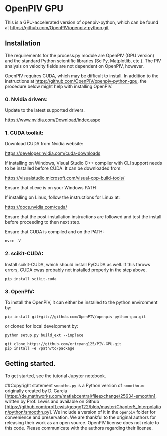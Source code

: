 # OpenPIV GPU
This is a GPU-accelerated version of openpiv-python, which can be found at https://github.com/OpenPIV/openpiv-python.git

## Installation
The requirements for the process.py module are OpenPIV (GPU version) and the standard Python scientific libraries (SciPy, Matplotlib, etc.).
The PIV analysis on velocity fields are not dependent on OpenPIV, however.

OpenPIV requires CUDA, which may be difficult to install. In addition to the instructions at https://github.com/OpenPIV/openpiv-python-gpu, the procedure below might help with installing OpenPIV.

### 0. Nvidia drivers:
Update to the latest supported drivers.

https://www.nvidia.com/Download/index.aspx

### 1. CUDA toolkit:

Download CUDA from Nvidia website:

https://developer.nvidia.com/cuda-downloads

If installing on Windows, Visual Studio C++ compiler with CLI support needs to be installed before CUDA. It can be downloaded from:

https://visualstudio.microsoft.com/visual-cpp-build-tools/

Ensure that cl.exe is on your Windows PATH

If installing on Linux, follow the instructions for Linux at:

https://docs.nvidia.com/cuda/

Ensure that the post-installation instructions are followed and test the install before proceeding to then next step.

Ensure that CUDA is compiled and on the PATH:

	nvcc -V

### 2. scikit-CUDA:
Install scikit-CUDA, which should install PyCUDA as well. If this throws errors, CUDA cwas probably not installed properly in the step above.
        
    pip install scikit-cuda

### 3. OpenPIV:
To install the OpenPIV, it can either be installed to the python environment by:

    pip install git+git://github.com/OpenPIV/openpiv-python-gpu.git
        
or cloned for local development by:

    python setup.py build_ext --inplace

    git clone https://github.com/ericyang125/PIV-GPU.git
    pip install -e /path/to/package
    
## Getting started.
To get started, see the tutorial Jupyter notebook.

##Copyright statement
`smoothn.py` is a Python version of `smoothn.m` originally created by D. Garcia [https://de.mathworks.com/matlabcentral/fileexchange/25634-smoothn], written by Prof. Lewis and available on Github [https://github.com/profLewis/geogg122/blob/master/Chapter5_Interpolation/python/smoothn.py]. We include a version of it in the `openpiv` folder for convenience and preservation. We are thankful to the original authors for releasing their work as an open source. OpenPIV license does not relate to this code. Please communicate with the authors regarding their license.

